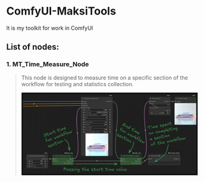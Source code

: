 # ComfyUI-MaksiTools
It is my toolkit for work in ComfyUI

## List of nodes:
### 1. MT_Time_Measure_Node
> This node is designed to measure time on a specific section of the workflow for testing and statistics collection.
> 
> ![MS_Time_Measure_Node.png](https://github.com/Maxim-Dey/ComfyUI-MS_Tools/blob/main/images/MS_Time_Measure_Node.png)
